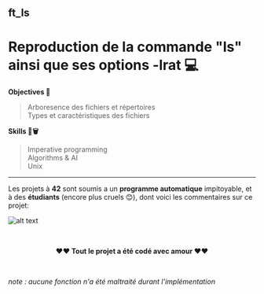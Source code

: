 ## ft_ls
# Reproduction de la commande "ls" ainsi que ses options -lrat 💻



**Objectives 🏁**
</br>
> Arboresence des fichiers et répertoires</br> 
> Types et caractéristiques des fichiers</br> 


**Skills 🏀🗑**
</br>
> Imperative programming</br> 
> Algorithms & AI</br> 
> Unix


------
Les projets à **42** sont soumis a un **programme automatique** impitoyable, et à des **étudiants** (encore plus cruels 😊), dont voici les commentaires sur ce projet:


 ![alt text](https://github.com/mehdiSuperDev/ft_ls/blob/master/image/peer_correcting.png "image peer correcting")




</br>
<p align="center"><strong>❤️❤️ Tout le projet a été codé avec amour </strong>❤️❤️</p>

</br>
<p "style=font-size:3px;"><em>note : aucune fonction n'a été maltraité durant l'implémentation</em></p>
